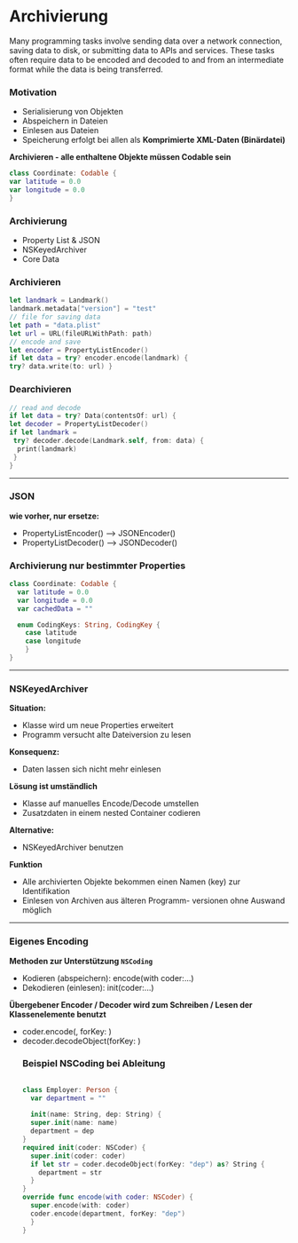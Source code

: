 # Archivierung

Many programming tasks involve sending data over a network connection, saving data to disk, or submitting data to APIs and services. These tasks often require data to be encoded and decoded to and from an intermediate format while the data is being transferred.

### Motivation
* Serialisierung von Objekten
* Abspeichern in Dateien
* Einlesen aus Dateien
* Speicherung erfolgt bei allen als **Komprimierte XML-Daten (Binärdatei)**

**Archivieren - alle enthaltene Objekte müssen Codable sein**

```swift
class Coordinate: Codable { 
var latitude = 0.0
var longitude = 0.0
}
```
### Archivierung 

* Property List & JSON
* NSKeyedArchiver
* Core Data

### Archivieren

```swift
let landmark = Landmark() 
landmark.metadata["version"] = "test"
// file for saving data
let path = "data.plist"
let url = URL(fileURLWithPath: path)
// encode and save
let encoder = PropertyListEncoder()
if let data = try? encoder.encode(landmark) {
try? data.write(to: url) }
```

### Dearchivieren

```swift
// read and decode
if let data = try? Data(contentsOf: url) { 
let decoder = PropertyListDecoder()
if let landmark = 
 try? decoder.decode(Landmark.self, from: data) { 
  print(landmark)
 } 
}
```

-----

### JSON

**wie vorher, nur ersetze:**
* PropertyListEncoder() --> JSONEncoder()
* PropertyListDecoder() --> JSONDecoder()

### Archivierung nur bestimmter Properties

```swift
class Coordinate: Codable { 
  var latitude = 0.0
  var longitude = 0.0
  var cachedData = ""

  enum CodingKeys: String, CodingKey { 
    case latitude
    case longitude 
    }
}
```

-------

### NSKeyedArchiver

**Situation:**
*  Klasse wird um neue Properties erweitert
*  Programm versucht alte Dateiversion zu lesen

**Konsequenz:**
*  Daten lassen sich nicht mehr einlesen

**Lösung ist umständlich**
*  Klasse auf manuelles Encode/Decode umstellen 
*  Zusatzdaten in einem nested Container codieren

**Alternative:**
*  NSKeyedArchiver benutzen

**Funktion**
* Alle archivierten Objekte bekommen einen Namen (key) zur Identifikation
* Einlesen von Archiven aus älteren Programm- versionen ohne Auswand möglich

---------

### Eigenes Encoding

**Methoden zur Unterstützung `NSCoding`**
* Kodieren (abspeichern): encode(with coder:...) 
* Dekodieren (einlesen): init(coder:...)

**Übergebener Encoder / Decoder wird zum Schreiben / Lesen der Klassenelemente benutzt**
* coder.encode(<Object>, forKey: <Key>) 
* decoder.decodeObject(forKey: <Key>)


### Beispiel NSCoding bei Ableitung

```swift

class Employer: Person { 
  var department = "" 
  
  init(name: String, dep: String) { 
  super.init(name: name) 
  department = dep  
} 
required init(coder: NSCoder) { 
  super.init(coder: coder) 
  if let str = coder.decodeObject(forKey: "dep") as? String { 
    department = str  
  } 
}   
override func encode(with coder: NSCoder) {  
  super.encode(with: coder)  
  coder.encode(department, forKey: "dep") 
  }  
}
```

